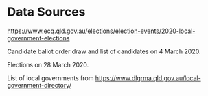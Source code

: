 # Data Sources

https://www.ecq.qld.gov.au/elections/election-events/2020-local-government-elections

Candidate ballot order draw and list of candidates on 4 March 2020.

Elections on 28 March 2020.

List of local governments from https://www.dlgrma.qld.gov.au/local-government-directory/
